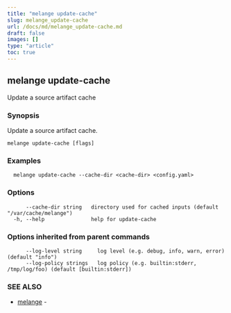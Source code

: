 ```yaml
---
title: "melange update-cache"
slug: melange_update-cache
url: /docs/md/melange_update-cache.md
draft: false
images: []
type: "article"
toc: true
---
```

## melange update-cache

Update a source artifact cache

### Synopsis

Update a source artifact cache.

```
melange update-cache [flags]
```

### Examples

```
  melange update-cache --cache-dir <cache-dir> <config.yaml>
```

### Options

```
      --cache-dir string   directory used for cached inputs (default "/var/cache/melange")
  -h, --help               help for update-cache
```

### Options inherited from parent commands

```
      --log-level string     log level (e.g. debug, info, warn, error) (default "info")
      --log-policy strings   log policy (e.g. builtin:stderr, /tmp/log/foo) (default [builtin:stderr])
```

### SEE ALSO

* [melange](/docs/md/melange.md)	 - 

